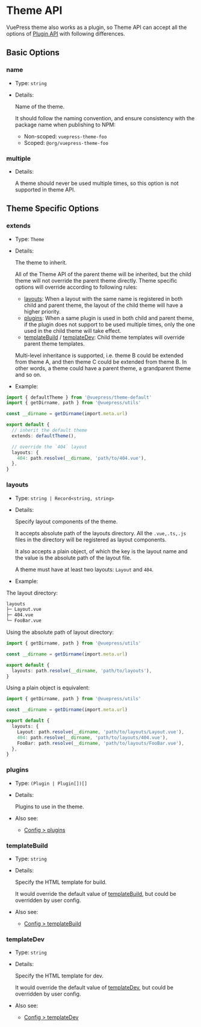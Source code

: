 # Theme API

<NpmBadge package="@vuepress/core" />

VuePress theme also works as a plugin, so Theme API can accept all the options of [Plugin API](./plugin-api.md) with following differences.

## Basic Options

### name

- Type: `string`

- Details:

  Name of the theme.

  It should follow the naming convention, and ensure consistency with the package name when publishing to NPM:

  - Non-scoped: `vuepress-theme-foo`
  - Scoped: `@org/vuepress-theme-foo`

### multiple

- Details:

  A theme should never be used multiple times, so this option is not supported in theme API.

## Theme Specific Options

### extends

- Type: `Theme`

- Details:

  The theme to inherit.

  All of the Theme API of the parent theme will be inherited, but the child theme will not override the parent theme directly. Theme specific options will override according to following rules:

  - [layouts](#layouts): When a layout with the same name is registered in both child and parent theme, the layout of the child theme will have a higher priority.
  - [plugins](#plugins): When a same plugin is used in both child and parent theme, if the plugin does not support to be used multiple times, only the one used in the child theme will take effect.
  - [templateBuild](#templatebuild) / [templateDev](#templatedev): Child theme templates will override parent theme templates.

  Multi-level inheritance is supported, i.e. theme B could be extended from theme A, and then theme C could be extended from theme B. In other words, a theme could have a parent theme, a grandparent theme and so on.

- Example:

```ts
import { defaultTheme } from '@vuepress/theme-default'
import { getDirname, path } from '@vuepress/utils'

const __dirname = getDirname(import.meta.url)

export default {
  // inherit the default theme
  extends: defaultTheme(),

  // override the `404` layout
  layouts: {
    404: path.resolve(__dirname, 'path/to/404.vue'),
  },
}
```

### layouts

- Type: `string | Record<string, string>`

- Details:

  Specify layout components of the theme.

  It accepts absolute path of the layouts directory. All the `.vue,.ts,.js` files in the directory will be registered as layout components.

  It also accepts a plain object, of which the key is the layout name and the value is the absolute path of the layout file.

  A theme must have at least two layouts: `Layout` and `404`.

- Example:

The layout directory:

```bash
layouts
├─ Layout.vue
├─ 404.vue
└─ FooBar.vue
```

Using the absolute path of layout directory:

```ts
import { getDirname, path } from '@vuepress/utils'

const __dirname = getDirname(import.meta.url)

export default {
  layouts: path.resolve(__dirname, 'path/to/layouts'),
}
```

Using a plain object is equivalent:

```ts
import { getDirname, path } from '@vuepress/utils'

const __dirname = getDirname(import.meta.url)

export default {
  layouts: {
    Layout: path.resolve(__dirname, 'path/to/layouts/Layout.vue'),
    404: path.resolve(__dirname, 'path/to/layouts/404.vue'),
    FooBar: path.resolve(__dirname, 'path/to/layouts/FooBar.vue'),
  },
}
```

### plugins

- Type: `(Plugin | Plugin[])[]`

- Details:

  Plugins to use in the theme.

- Also see:
  - [Config > plugins](./config.md#plugins)

### templateBuild

- Type: `string`

- Details:

  Specify the HTML template for build.

  It would override the default value of [templateBuild](./config.md#templatebuild), but could be overridden by user config.

- Also see:
  - [Config > templateBuild](./config.md#templatebuild)

### templateDev

- Type: `string`

- Details:

  Specify the HTML template for dev.

  It would override the default value of [templateDev](./config.md#templatedev), but could be overridden by user config.

- Also see:
  - [Config > templateDev](./config.md#templatedev)
